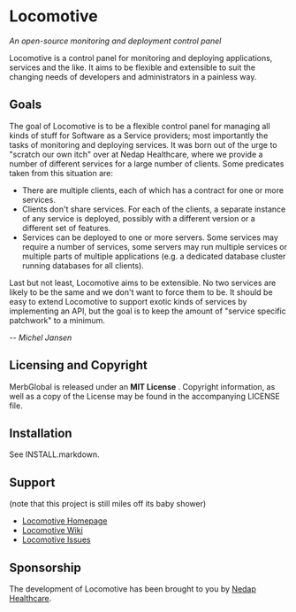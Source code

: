 Locomotive
==========

*An open-source monitoring and deployment control panel*

Locomotive is a control panel for monitoring and deploying applications,
services and the like. It aims to be flexible and extensible to suit
the changing needs of developers and administrators in a painless
way.

Goals
-----

The goal of Locomotive is to be a flexible control panel for managing all kinds
of stuff for Software as a Service providers; most importantly the tasks of
monitoring and deploying services. It was born out of the urge to "scratch our
own itch" over at Nedap Healthcare, where we provide a number of different
services for a large number of clients. Some predicates taken from this
situation are:

* There are multiple clients, each of which has a contract for one or more
  services.
* Clients don't share services. For each of the clients, a separate instance of
  any service is deployed, possibly with a different version or a different set
  of features.
* Services can be deployed to one or more servers. Some services may require a
  number of services, some servers may run multiple services or multiple parts
  of multiple applications (e.g. a dedicated database cluster running databases
  for all clients).

Last but not least, Locomotive aims to be extensible. No two services are
likely to be the same and we don't want to force them to be. It should be easy
to extend Locomotive to support exotic kinds of services by implementing an
API, but the goal is to keep the amount of "service specific patchwork" to a
minimum.

_-- Michel Jansen_

Licensing and Copyright
-----------------------

MerbGlobal is released under an **MIT License** . Copyright information, as well as
a copy of the License may be found in the accompanying LICENSE file.

Installation
------------

See INSTALL.markdown.

Support
-------

(note that this project is still miles off its baby shower)

* [Locomotive Homepage](http://locomotiveapp.com/)
* [Locomotive Wiki](http://wiki.github.com/nedap/locomotive)
* [Locomotive Issues](http://nedaphealthcare.lighthouseapp.com/projects/7313-locomotive)

Sponsorship
-----------

The development of Locomotive has been brought to you by [Nedap Healthcare][nedap].

[nedap]: http://www.nedap-healthcare.com

